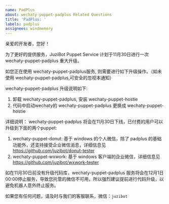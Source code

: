 ```yaml
---
name: PadPlus
about: wechaty-puppet-padplus Related Questions
title: 'PadPlus: '
labels: padplus
assignees: windmemory
---
```


亲爱的开发者，您好！

为了更好的提供服务，JuziBot Puppet Service 计划于11月30日进行一次 wechaty-puppet-padplus 重大升级。

如您正在使用 wechaty-puppet-padplus服务, 则需要进行如下升级操作。（如未使用 wechaty-puppet-padplus,可安全的忽视本通知）

wechaty-puppet-padplus 升级说明如下:
1. 卸载 wechaty-puppet-padplus, 安装 wechaty-puppet-hostie
2. 代码中启动wechaty的 wechaty-puppet-padplus 更换成 wechaty-puppet-hostie

详细说明：
wechaty-puppet-padplus 将会在11月30日下线，已付费的用户可以升级到下面的两个puppet:
1. wechaty-puppet-donut: 基于 windows 的个人微信，除了 padplus 的基础功能外，还支持接受企业微信消息，详细信息见 https://github.com/juzibot/donut-tester
2. wechaty-puppet-wxwork: 基于 windows 客户端的企业微信，详细信息见 https://github.com/juzibot/wxwork-tester

如在11月30日前没有升级代码库，wechaty-puppet-padplus 服务将会在12月1日00:00停止服务，导致您托管的微信不可用，所以强烈建议提前进行代码升级，以避免机器人意外终止服务。

如果您有任何问题，请及时与我们的客服联系，微信：`juzibot`
